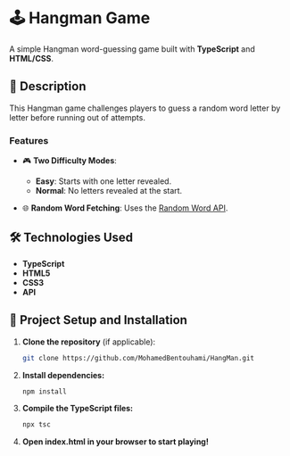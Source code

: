 # 🕹️ Hangman Game

A simple Hangman word-guessing game built with **TypeScript** and **HTML/CSS**.

## 📜 Description

This Hangman game challenges players to guess a random word letter by letter before running out of attempts.

### Features

- 🎮 **Two Difficulty Modes**:

  - **Easy**: Starts with one letter revealed.
  - **Normal**: No letters revealed at the start.

- 🌐 **Random Word Fetching**: Uses the [Random Word API](https://random-word-api.vercel.app).

## 🛠️ Technologies Used

- **TypeScript**
- **HTML5**
- **CSS3**
- **API**

## 🚀 Project Setup and Installation

1. **Clone the repository** (if applicable):
   ```bash
   git clone https://github.com/MohamedBentouhami/HangMan.git
   ```
2. **Install dependencies:**

    ```bash
    npm install
    ```

3. **Compile the TypeScript files:**

    ```bash
    npx tsc
    ```

4. **Open index.html in your browser to start playing!**
